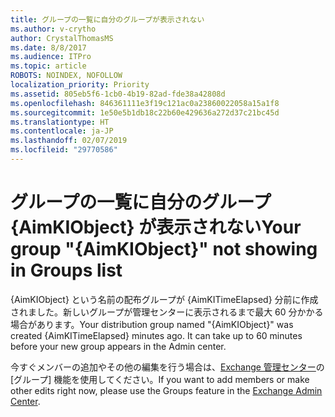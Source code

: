 ```yaml
---
title: グループの一覧に自分のグループが表示されない
ms.author: v-crytho
author: CrystalThomasMS
ms.date: 8/8/2017
ms.audience: ITPro
ms.topic: article
ROBOTS: NOINDEX, NOFOLLOW
localization_priority: Priority
ms.assetid: 805eb5f6-1cb0-4b19-82ad-fde38a42808d
ms.openlocfilehash: 846361111e3f19c121ac0a23860022058a15a1f8
ms.sourcegitcommit: 1e50e5b1db18c22b60e429636a272d37c21bc45d
ms.translationtype: HT
ms.contentlocale: ja-JP
ms.lasthandoff: 02/07/2019
ms.locfileid: "29770586"
---
```

# <a name="your-group-aimkiobject-not-showing-in-groups-list"></a><span data-ttu-id="1c2d3-102">グループの一覧に自分のグループ {AimKIObject} が表示されない</span><span class="sxs-lookup"><span data-stu-id="1c2d3-102">Your group "{AimKIObject}" not showing in Groups list</span></span>

<span data-ttu-id="1c2d3-p101">{AimKIObject} という名前の配布グループが {AimKITimeElapsed} 分前に作成されました。新しいグループが管理センターに表示されるまで最大 60 分かかる場合があります。</span><span class="sxs-lookup"><span data-stu-id="1c2d3-p101">Your distribution group named "{AimKIObject}" was created {AimKITimeElapsed} minutes ago. It can take up to 60 minutes before your new group appears in the Admin center.</span></span>
  
<span data-ttu-id="1c2d3-105">今すぐメンバーの追加やその他の編集を行う場合は、[Exchange 管理センター](https://outlook.office365.com/ecp/?rfr=Admin_o365&amp;exsvurl=1&amp;mkt=en-US.aspx)の [グループ] 機能を使用してください。</span><span class="sxs-lookup"><span data-stu-id="1c2d3-105">If you want to add members or make other edits right now, please use the Groups feature in the [Exchange Admin Center](https://outlook.office365.com/ecp/?rfr=Admin_o365&amp;exsvurl=1&amp;mkt=en-US.aspx).</span></span>
  

